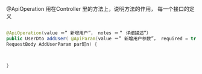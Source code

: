 
@ApiOperation 用在Controller 里的方法上，说明方法的作用， 每一个接口的定义

```java

@ApiOperation(value ＝” 新增用户”， notes ＝＂ 详细描述”）
public UserDto addUser( @ApiParam(value ＝” 新增用户参数”， required = true) @
RequestBody AddUserParam par缸n) {



}


```
